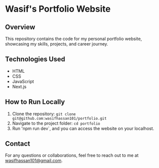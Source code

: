 # Wasif's Portfolio Website

## Overview
This repository contains the code for my personal portfolio website, showcasing my skills, projects, and career journey.

## Technologies Used
- HTML
- CSS
- JavaScript
- Next.js

## How to Run Locally
1. Clone the repository: `git clone git@github.com:wasifhassan101/portfolio.git`
2. Navigate to the project folder: `cd portfolio`
3. Run 'npm run dev`, and you can access the website on your localhost.

## Contact
For any questions or collaborations, feel free to reach out to me at wasifhassan101@gmail.com.

